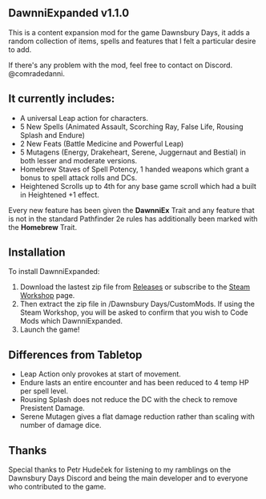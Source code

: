 ## DawnniExpanded v1.1.0
This is a content expansion mod for the game Dawnsbury Days, it adds a random collection of items, spells and features that I felt a particular desire to add.

If there's any problem with the mod, feel free to contact on Discord. @comradedanni.

## It currently includes:
- A universal Leap action for characters.
- 5 New Spells (Animated Assault, Scorching Ray, False Life, Rousing Splash and Endure)
- 2 New Feats (Battle Medicine and Powerful Leap)
- 5 Mutagens (Energy, Drakeheart, Serene, Juggernaut and Bestial) in both lesser and moderate versions.
- Homebrew Staves of Spell Potency, 1 handed weapons which grant a bonus to spell attack rolls and DCs.
- Heightened Scrolls up to 4th for any base game scroll which had a built in Heightened +1 effect.

Every new feature has been given the **DawnniEx** Trait and any feature that is not in the standard Pathfinder 2e rules has additionally been marked with the **Homebrew** Trait.

## Installation
To install DawnniExpanded:
1. Download the lastest zip file from [Releases](https://github.com/AurixVirlym/Dawnsbury.Mods.DawnniExpanded/releases) or subscribe to the [Steam Workshop](https://steamcommunity.com/sharedfiles/filedetails/?id=3163146733) page.
2. Then extract the zip file in /Dawnsbury Days/CustomMods. If using the Steam Workshop, you will be asked to confirm that you wish to Code Mods which DawnniExpanded.
3. Launch the game!

## Differences from Tabletop
- Leap Action only provokes at start of movement.
- Endure lasts an entire encounter and has been reduced to 4 temp HP per spell level.
- Rousing Splash does not reduce the DC with the check to remove Presistent Damage.
- Serene Mutagen gives a flat damage reduction rather than scaling with number of damage dice.

## Thanks
Special thanks to Petr Hudeček for listening to my ramblings on the Dawnsbury Days Discord and being the main developer and to everyone who contributed to the game. 
